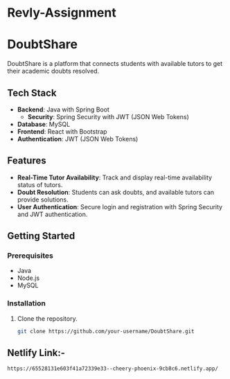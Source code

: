 # Revly-Assignment

# DoubtShare

DoubtShare is a platform that connects students with available tutors to get their academic doubts resolved.

## Tech Stack

- **Backend**: Java with Spring Boot
  - **Security**: Spring Security with JWT (JSON Web Tokens)
- **Database**: MySQL
- **Frontend**: React with Bootstrap
- **Authentication**: JWT (JSON Web Tokens)

## Features

- **Real-Time Tutor Availability**: Track and display real-time availability status of tutors.
- **Doubt Resolution**: Students can ask doubts, and available tutors can provide solutions.
- **User Authentication**: Secure login and registration with Spring Security and JWT authentication.

## Getting Started

### Prerequisites

- Java
- Node.js
- MySQL

### Installation

1. Clone the repository.
   ```bash
   git clone https://github.com/your-username/DoubtShare.git

## Netlify Link:-
```bash
https://65528131e603f41a72339e33--cheery-phoenix-9cb8c6.netlify.app/

